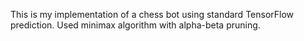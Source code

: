 This is my implementation of a chess bot using standard TensorFlow prediction.
Used minimax algorithm with alpha-beta pruning.